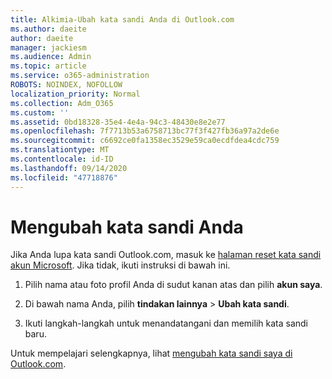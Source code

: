 ```yaml
---
title: Alkimia-Ubah kata sandi Anda di Outlook.com
ms.author: daeite
author: daeite
manager: jackiesm
ms.audience: Admin
ms.topic: article
ms.service: o365-administration
ROBOTS: NOINDEX, NOFOLLOW
localization_priority: Normal
ms.collection: Adm_O365
ms.custom: ''
ms.assetid: 0bd18328-35e4-4e4a-94c3-48430e8e2e77
ms.openlocfilehash: 7f7713b53a6758713bc77f3f427fb36a97a2de6e
ms.sourcegitcommit: c6692ce0fa1358ec3529e59ca0ecdfdea4cdc759
ms.translationtype: MT
ms.contentlocale: id-ID
ms.lasthandoff: 09/14/2020
ms.locfileid: "47718876"
---
```

# <a name="change-your-password"></a>Mengubah kata sandi Anda

Jika Anda lupa kata sandi Outlook.com, masuk ke [halaman reset kata sandi akun Microsoft](https://go.microsoft.com/fwlink/p/?linkid=841909). Jika tidak, ikuti instruksi di bawah ini.
  
1. Pilih nama atau foto profil Anda di sudut kanan atas dan pilih **akun saya**. 
    
2. Di bawah nama Anda, pilih **tindakan lainnya**  >  **Ubah kata sandi**. 
    
3. Ikuti langkah-langkah untuk menandatangani dan memilih kata sandi baru. 
    
Untuk mempelajari selengkapnya, lihat [mengubah kata sandi saya di Outlook.com](https://support.office.com/article/2138d690-811c-4545-b2f3-e4dbe80c9735.aspx).
  

